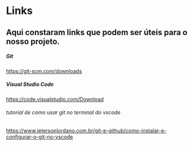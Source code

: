 # Links

## Aqui constaram links que podem ser úteis para o nosso projeto.


##### Git
https://git-scm.com/downloads

##### Visual Studio Code
https://code.visualstudio.com/Download

###### tutorial de como usar git no terminal do vscode
https://www.jetersonlordano.com.br/git-e-github/como-instalar-e-configurar-o-git-no-vscode